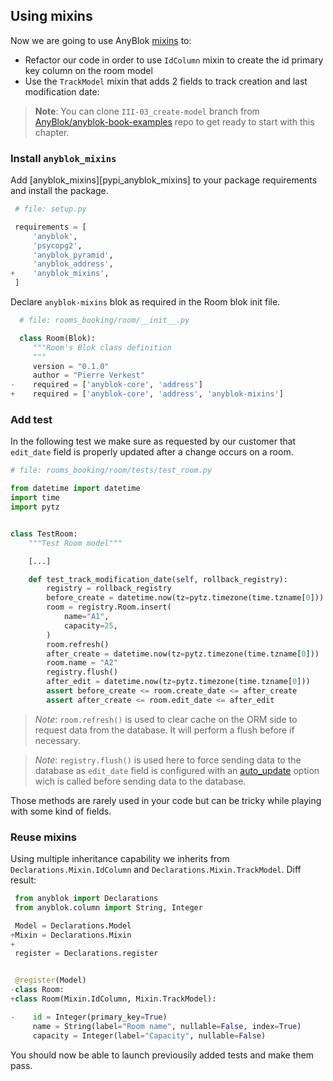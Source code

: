 ## Using mixins

Now we are going to use AnyBlok [mixins][wikipedia_mixin] to:
* Refactor our code in order to use ``IdColumn`` mixin to create the id
  primary key column on the room model
* Use the ``TrackModel`` mixin that adds 2 fields to track creation and last
  modification date:

> **Note**: You can clone ``III-03_create-model`` branch from
> [AnyBlok/anyblok-book-examples][gh_abe] repo to get ready to start
> with this chapter.


### Install ``anyblok_mixins``

Add [anyblok_mixins][pypi_anyblok_mixins] to your package requirements and
install the package.

```python
 # file: setup.py

 requirements = [
     'anyblok',
     'psycopg2',
     'anyblok_pyramid',
     'anyblok_address',
+    'anyblok_mixins',
 ]

```

Declare ``anyblok-mixins`` blok as required in the Room blok init file.

```python
  # file: rooms_booking/room/__init__.py

  class Room(Blok):
     """Room's Blok class definition
     """
     version = "0.1.0"
     author = "Pierre Verkest"
-    required = ['anyblok-core', 'address']
+    required = ['anyblok-core', 'address', 'anyblok-mixins']

```

### Add test

In the following test we make sure as requested by our customer that
``edit_date`` field is properly updated after a change occurs on a room.

```python
# file: rooms_booking/room/tests/test_room.py

from datetime import datetime
import time
import pytz


class TestRoom:
    """Test Room model"""

    [...]

    def test_track_modification_date(self, rollback_registry):
        registry = rollback_registry
        before_create = datetime.now(tz=pytz.timezone(time.tzname[0]))
        room = registry.Room.insert(
            name="A1",
            capacity=25,
        )
        room.refresh()
        after_create = datetime.now(tz=pytz.timezone(time.tzname[0]))
        room.name = "A2"
        registry.flush()
        after_edit = datetime.now(tz=pytz.timezone(time.tzname[0]))
        assert before_create <= room.create_date <= after_create
        assert after_create <= room.edit_date <= after_edit
```

> *Note*: ``room.refresh()`` is used to clear cache on the ORM side to
> request data from the database. It will perform a flush before if
> necessary.

> *Note*: ``registry.flush()`` is used here to force sending data to the database
> as ``edit_date`` field is configured with an [auto_update][ref_doc_auto_update]
> option wich is called before sending data to the database.

Those methods are rarely used in your code but can be tricky while playing with
some kind of fields.

### Reuse mixins

Using multiple inheritance capability we inherits from
``Declarations.Mixin.IdColumn`` and ``Declarations.Mixin.TrackModel``.
Diff result:

```python
 from anyblok import Declarations
 from anyblok.column import String, Integer

 Model = Declarations.Model
+Mixin = Declarations.Mixin
+
 register = Declarations.register


 @register(Model)
-class Room:
+class Room(Mixin.IdColumn, Mixin.TrackModel):

-    id = Integer(primary_key=True)
     name = String(label="Room name", nullable=False, index=True)
     capacity = Integer(label="Capacity", nullable=False)
```

You should now be able to launch previousily added tests and make them pass.


[gh_abe]: https://github.com/AnyBlok/anyblok-book-examples
[wikipedia_mixin]: https://en.wikipedia.org/wiki/Mixin
[ref_doc_auto_update]: http://doc.anyblok.org/en/latest/MEMENTO.html#column<
[pypi_address_blok]: https://pypi.org/project/anyblok_mixins/
